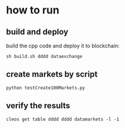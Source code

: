 # how to run
## build and deploy
build the cpp code and deploy it to blockchain:  
```
sh build.sh dddd dataexchange
```
## create markets by script
```
python testCreate100Markets.py
```

## verify the results
```
cleos get table dddd dddd datamarkets -l -1
```
